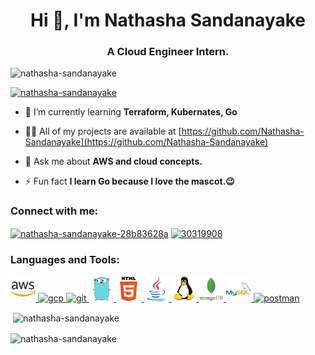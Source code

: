 <h1 align="center">Hi 👋, I'm Nathasha Sandanayake</h1>
<h3 align="center">A Cloud Engineer Intern.</h3>

<p align="left"> <img src="https://komarev.com/ghpvc/?username=nathasha-sandanayake&label=Profile%20views&color=0e75b6&style=flat" alt="nathasha-sandanayake" /> </p>

<p align="left"> <a href="https://github.com/ryo-ma/github-profile-trophy"><img src="https://github-profile-trophy.vercel.app/?username=nathasha-sandanayake" alt="nathasha-sandanayake" /></a> </p>

- 🌱 I’m currently learning **Terraform, Kubernates, Go**

- 👨‍💻 All of my projects are available at [https://github.com/Nathasha-Sandanayake](https://github.com/Nathasha-Sandanayake)

- 💬 Ask me about **AWS and cloud concepts.**

- ⚡ Fun fact **I learn Go because I love the mascot.😉**

<h3 align="left">Connect with me:</h3>
<p align="left">
<a href="https://linkedin.com/in/nathasha-sandanayake-28b83628a" target="blank"><img align="center" src="https://raw.githubusercontent.com/rahuldkjain/github-profile-readme-generator/master/src/images/icons/Social/linked-in-alt.svg" alt="nathasha-sandanayake-28b83628a" height="30" width="40" /></a>
<a href="https://stackoverflow.com/users/30319908" target="blank"><img align="center" src="https://raw.githubusercontent.com/rahuldkjain/github-profile-readme-generator/master/src/images/icons/Social/stack-overflow.svg" alt="30319908" height="30" width="40" /></a>
</p>

<h3 align="left">Languages and Tools:</h3>
<p align="left"> <a href="https://aws.amazon.com" target="_blank" rel="noreferrer"> <img src="https://raw.githubusercontent.com/devicons/devicon/master/icons/amazonwebservices/amazonwebservices-original-wordmark.svg" alt="aws" width="40" height="40"/> </a> <a href="https://cloud.google.com" target="_blank" rel="noreferrer"> <img src="https://www.vectorlogo.zone/logos/google_cloud/google_cloud-icon.svg" alt="gcp" width="40" height="40"/> </a> <a href="https://git-scm.com/" target="_blank" rel="noreferrer"> <img src="https://www.vectorlogo.zone/logos/git-scm/git-scm-icon.svg" alt="git" width="40" height="40"/> </a> <a href="https://golang.org" target="_blank" rel="noreferrer"> <img src="https://raw.githubusercontent.com/devicons/devicon/master/icons/go/go-original.svg" alt="go" width="40" height="40"/> </a> <a href="https://www.w3.org/html/" target="_blank" rel="noreferrer"> <img src="https://raw.githubusercontent.com/devicons/devicon/master/icons/html5/html5-original-wordmark.svg" alt="html5" width="40" height="40"/> </a> <a href="https://www.java.com" target="_blank" rel="noreferrer"> <img src="https://raw.githubusercontent.com/devicons/devicon/master/icons/java/java-original.svg" alt="java" width="40" height="40"/> </a> <a href="https://www.linux.org/" target="_blank" rel="noreferrer"> <img src="https://raw.githubusercontent.com/devicons/devicon/master/icons/linux/linux-original.svg" alt="linux" width="40" height="40"/> </a> <a href="https://www.mongodb.com/" target="_blank" rel="noreferrer"> <img src="https://raw.githubusercontent.com/devicons/devicon/master/icons/mongodb/mongodb-original-wordmark.svg" alt="mongodb" width="40" height="40"/> </a> <a href="https://www.mysql.com/" target="_blank" rel="noreferrer"> <img src="https://raw.githubusercontent.com/devicons/devicon/master/icons/mysql/mysql-original-wordmark.svg" alt="mysql" width="40" height="40"/> </a> <a href="https://postman.com" target="_blank" rel="noreferrer"> <img src="https://www.vectorlogo.zone/logos/getpostman/getpostman-icon.svg" alt="postman" width="40" height="40"/> </a> </p>

<p>&nbsp;<img align="center" src="https://github-readme-stats.vercel.app/api?username=nathasha-sandanayake&show_icons=true&locale=en" alt="nathasha-sandanayake" /></p>

<p><img align="center" src="https://github-readme-streak-stats.herokuapp.com/?user=nathasha-sandanayake&" alt="nathasha-sandanayake" /></p>
